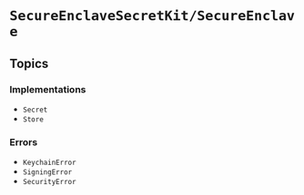 # ``SecureEnclaveSecretKit/SecureEnclave``

## Topics

### Implementations

- ``Secret``
- ``Store``

### Errors

- ``KeychainError``
- ``SigningError``
- ``SecurityError``
